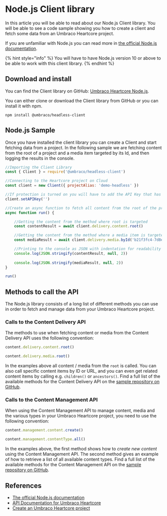 # Node.js Client library

In this article you will be able to read about our Node.js Client library. You will be able to see a code sample showing you how to create a client and fetch some data from an Umbraco Heartcore project.

If you are unfamiliar with Node.js you can read more in [the official Node.js documentation](https://nodejs.org/en/docs/).

{% hint style="info" %}
You will have to have Node.js version 10 or above to be able to work with this client library.
{% endhint %}

## Download and install

You can find the Client library on GitHub: [Umbraco Heartcore Node.js](https://github.com/umbraco/Umbraco.Headless.Client.NodeJs).

You can either clone or download the Client library from GitHub or you can install it with npm.

```
npm install @umbraco/headless-client
```

## Node.js Sample

Once you have installed the client library you can create a Client and start fetching data from a project. In the following sample we are fetching content from the root of a project and a media item targeted by its Id, and then logging the results in the console.

```js
//Importing the Client Library
const { Client } = require('@umbraco/headless-client')

//Connecting to the Heartcore project on Cloud
const client = new Client({ projectAlias: 'demo-headless' })

//If protection is turned on you will have to add the API Key that has been assigned to your user 
client.setAPIKey('')

//Create an async function to fetch all content from the root of the project
async function run() {

    //Getting the content from the method where root is targeted
    const contentResult = await client.delivery.content.root()

    //Getting the content from the method where a media item is targeted by its Id
    const mediaResult = await client.delivery.media.byId('b21f3fc4-7d8e-47f7-885b-65b770cb5374')

    //Printing to the console as JSON with indentation for readability
    console.log(JSON.stringify(contentResult, null, 2))
    
    console.log(JSON.stringify(mediaResult, null, 2))
}

run()
```

## Methods to call the API

The Node.js library consists of a long list of different methods you can use in order to fetch and manage data from your Umbraco Heartcore project.

### Calls to the Content Delivery API

The methods to use when fetching content or media from the Content Delivery API uses the following convention:

```js
content.delivery.content.root()

content.delivery.media.root()
```

In the examples above all content / media from the `root` is called. You can also call specific content items by ID or URL, and you can even get related content items by calling e.g. `children()` or `ancestors()`. Find a full list of the available methods for the Content Delivery API on the [sample repository on GitHub](https://github.com/umbraco/Umbraco.Headless.Client.NodeJs#content-delivery).

### Calls to the Content Management API

When using the Content Management API to manage content, media and the various types in your Umbraco Heartcore project, you need to use the following convention:

```js
content.management.content.create()

content.management.contentType.all()
```

In the examples above, the first method shows how to _create new content_  using the Content Management API. The second method gives an example of how to retrieve a list of all available content types. Find a full list of the available methods for the Content Management API on the [sample repository on GitHub](https://github.com/umbraco/Umbraco.Headless.Client.NodeJs#content-management).

## References

* [The official Node.js documentation](https://nodejs.org/en/docs/)
* [API Documentation for Umbraco Heartcore](../api-documentation/)
* [Create an Umbraco Heartcore project](../getting-started/creating-a-heartcore-project.md)

